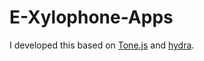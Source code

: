 # E-Xylophone-Apps
I developed this based on [Tone.js](https://tonejs.github.io/) and [hydra](https://hydra.ojack.xyz/).
